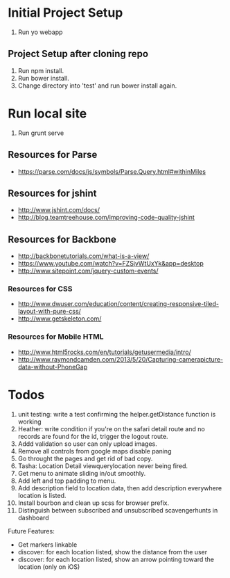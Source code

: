 # Initial Project Setup

1. Run yo webapp

## Project Setup after cloning repo

1. Run npm install.
2. Run bower install.
3. Change directory into 'test' and run bower install again.

# Run local site
1. Run grunt serve

## Resources for Parse
* https://parse.com/docs/js/symbols/Parse.Query.html#withinMiles

## Resources for jshint
* http://www.jshint.com/docs/
* http://blog.teamtreehouse.com/improving-code-quality-jshint

## Resources for Backbone

* http://backbonetutorials.com/what-is-a-view/
* https://www.youtube.com/watch?v=FZSjvWtUxYk&app=desktop
* http://www.sitepoint.com/jquery-custom-events/

### Resources for CSS
* http://www.dwuser.com/education/content/creating-responsive-tiled-layout-with-pure-css/
* http://www.getskeleton.com/

### Resources for Mobile HTML
* http://www.html5rocks.com/en/tutorials/getusermedia/intro/
* http://www.raymondcamden.com/2013/5/20/Capturing-camerapicture-data-without-PhoneGap

# Todos

1. unit testing: write a test confirming the helper.getDistance function is working
2. Heather: write condition if you're on the safari detail route and no records are found for the id, trigger the logout route.
3. Addd validation so user can only upload images.
4. Remove all controls from google maps disable paning
5. Go throught the pages and get rid of bad copy.
6. Tasha: Location Detail viewquerylocation never being fired.
7. Get menu to animate sliding in/out smoothly.
8. Add left and top padding to menu.
9. Add description field to location data, then add description everywhere location is listed.
10. Install bourbon and clean up scss for browser prefix.
11. Distinguish between subscribed and unsubscribed scavengerhunts in dashboard

Future Features: 
* Get markers linkable
* discover: for each location listed, show the distance from the user
* discover: for each location listed, show an arrow pointing toward the location (only on iOS)




